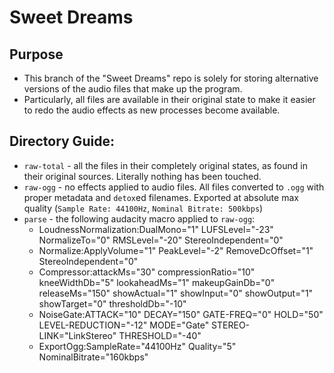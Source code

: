 # Sweet Dreams

## Purpose
 - This branch of the "Sweet Dreams" repo is solely for storing alternative versions of the audio files that make up the program.
 - Particularly, all files are available in their original state to make it easier to redo the audio effects as new processes become available.

## Directory Guide:
 - `raw-total` - all the files in their completely original states, as found in their original sources. Literally nothing has been touched.
 - `raw-ogg` - no effects applied to audio files. All files converted to `.ogg` with proper metadata and `detox`ed filenames. Exported at absolute max quality (`Sample Rate: 44100Hz`, `Nominal Bitrate: 500kbps`)
 - `parse` - the following audacity macro applied to `raw-ogg`:
   - LoudnessNormalization:DualMono="1" LUFSLevel="-23" NormalizeTo="0" RMSLevel="-20" StereoIndependent="0"
   - Normalize:ApplyVolume="1" PeakLevel="-2" RemoveDcOffset="1" StereoIndependent="0"
   - Compressor:attackMs="30" compressionRatio="10" kneeWidthDb="5" lookaheadMs="1" makeupGainDb="0" releaseMs="150" showActual="1" showInput="0" showOutput="1" showTarget="0" thresholdDb="-10"
   - NoiseGate:ATTACK="10" DECAY="150" GATE-FREQ="0" HOLD="50" LEVEL-REDUCTION="-12" MODE="Gate" STEREO-LINK="LinkStereo" THRESHOLD="-40"
   - ExportOgg:SampleRate="44100Hz" Quality="5" NominalBitrate="160kbps"
